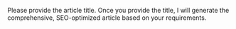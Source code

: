 Please provide the article title. Once you provide the title, I will generate the comprehensive, SEO-optimized article based on your requirements.